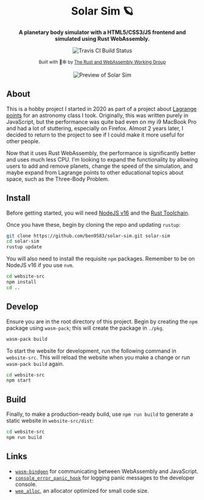 <div align="center">

  <h1>Solar Sim 🪐</h1>

  <strong>A planetary body simulator with a HTML5/CSS3/JS frontend and simulated using Rust WebAssembly.</strong>
  
  <img src="https://app.travis-ci.com/ben9583/solar-sim.svg?token=WtRJ5C3dvCnaJwX6svrD&branch=main" alt="Travis CI Build Status" />

  <sub>Built with 🦀🕸 by <a href="https://rustwasm.github.io/">The Rust and WebAssembly Working Group</a></sub>
  
  ![Preview of Solar Sim](https://user-images.githubusercontent.com/16968917/173254046-1da624e7-bbaf-4ad0-be30-27895b9e7ae2.gif)
  
</div>

## About

This is a hobby project I started in 2020 as part of a project about [Lagrange points](https://youtu.be/03I7-etQ6Xc) for an astronomy class I took. Originally, this was written purely in JavaScript, but the performance was quite bad even on my i9 MacBook Pro and had a lot of stuttering, especially on Firefox. Almost 2 years later, I decided to return to the project to see if I could make it more useful for other people.

Now that it uses Rust WebAssembly, the performance is significantly better and uses much less CPU. I'm looking to expand the functionality by allowing users to add and remove planets, change the speed of the simulation, and maybe expand from Lagrange points to other educational topics about space, such as the Three-Body Problem.

## Install

Before getting started, you will need [NodeJS v16](https://nodejs.org/dist/latest-v16.x/) and the [Rust Toolchain](https://www.rust-lang.org/tools/install).

Once you have these, begin by cloning the repo and updating `rustup`:
```sh
git clone https://github.com/ben9583/solar-sim.git solar-sim
cd solar-sim
rustup update
```
You will also need to install the requisite `npm` packages. Remember to be on NodeJS v16 if you use `nvm`.
```sh
cd website-src
npm install
cd ..
```

## Develop

Ensure you are in the root directory of this project. Begin by creating the `npm` package using `wasm-pack`; this will create the package in `./pkg`.
```sh
wasm-pack build
```
To start the website for development, run the following command in `website-src`. This will reload the website when you make a change or run `wasm-pack build` again.
```sh
cd website-src
npm start
```

## Build

Finally, to make a production-ready build, use `npm run build` to generate a static website in `website-src/dist`:
```sh
cd website-src
npm run build
```

## Links

* [`wasm-bindgen`](https://github.com/rustwasm/wasm-bindgen) for communicating
  between WebAssembly and JavaScript.
* [`console_error_panic_hook`](https://github.com/rustwasm/console_error_panic_hook)
  for logging panic messages to the developer console.
* [`wee_alloc`](https://github.com/rustwasm/wee_alloc), an allocator optimized
  for small code size.
